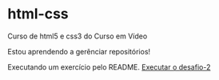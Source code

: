 # html-css
 Curso de html5 e css3 do Curso em Vídeo

 Estou aprendendo a gerênciar repositórios!

Executando um exercício pelo README.
<a href="https://fabricioapreendiz.github.io/html-css/exercicios/desafio-2/">Executar o desafio-2</a>